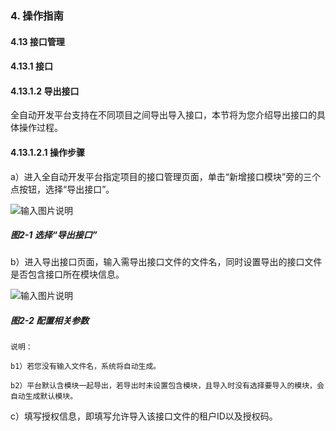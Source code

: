 ### 4. 操作指南

#### 4.13 接口管理

#### 4.13.1 接口

#### 4.13.1.2 导出接口

全自动开发平台支持在不同项目之间导出导入接口，本节将为您介绍导出接口的具体操作过程。

#### 4.13.1.2.1 操作步骤

a）进入全自动开发平台指定项目的接口管理页面，单击“新增接口模块”旁的三个点按钮，选择“导出接口”。

![输入图片说明](../../../../../images/SoFlu%EF%BC%88%E5%90%8E%E7%AB%AF%EF%BC%89%E5%BC%80%E5%8F%91%E5%B9%B3%E5%8F%B0/1.%20%E6%9C%80%E6%96%B0%E7%89%88%E6%9C%AC%20-%20%E6%9B%B4%E6%96%B0%E6%97%A5%E6%9C%9F%20-%202022.10.08/4.%20%E6%93%8D%E4%BD%9C%E6%8C%87%E5%8D%97/13.%20%E6%8E%A5%E5%8F%A3%E7%AE%A1%E7%90%86/1.%20%E6%8E%A5%E5%8F%A3/2-1.png)

##### 图2-1 选择“导出接口”

b）进入导出接口页面，输入需导出接口文件的文件名，同时设置导出的接口文件是否包含接口所在模块信息。

![输入图片说明](../../../../../images/SoFlu%EF%BC%88%E5%90%8E%E7%AB%AF%EF%BC%89%E5%BC%80%E5%8F%91%E5%B9%B3%E5%8F%B0/1.%20%E6%9C%80%E6%96%B0%E7%89%88%E6%9C%AC%20-%20%E6%9B%B4%E6%96%B0%E6%97%A5%E6%9C%9F%20-%202022.10.08/4.%20%E6%93%8D%E4%BD%9C%E6%8C%87%E5%8D%97/13.%20%E6%8E%A5%E5%8F%A3%E7%AE%A1%E7%90%86/1.%20%E6%8E%A5%E5%8F%A3/2-2.png)

##### 图2-2 配置相关参数

```
说明：

b1）若您没有输入文件名，系统将自动生成。

b2）平台默认含模块一起导出，若导出时未设置包含模块，且导入时没有选择要导入的模块，会自动生成默认模块。
```

c）填写授权信息，即填写允许导入该接口文件的租户ID以及授权码。
